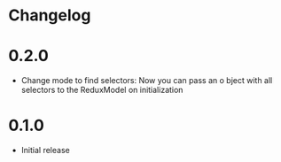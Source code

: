 # Changelog

# 0.2.0

- Change mode to find selectors: Now you can pass an o bject with all selectors to the ReduxModel on initialization

# 0.1.0

- Initial release
